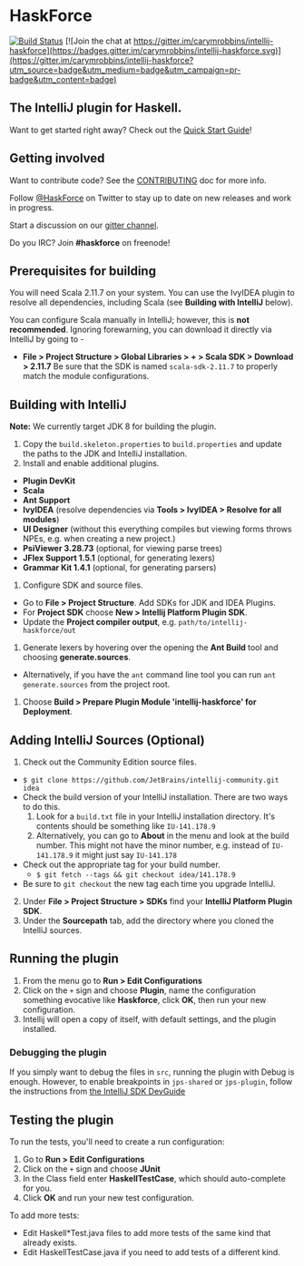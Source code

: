 # HaskForce

[![Build Status](https://travis-ci.org/carymrobbins/intellij-haskforce.svg?branch=master)](https://travis-ci.org/carymrobbins/intellij-haskforce)
[![Join the chat at https://gitter.im/carymrobbins/intellij-haskforce](https://badges.gitter.im/carymrobbins/intellij-haskforce.svg)](https://gitter.im/carymrobbins/intellij-haskforce?utm_source=badge&utm_medium=badge&utm_campaign=pr-badge&utm_content=badge)

## The IntelliJ plugin for Haskell.

Want to get started right away?  Check out the [Quick Start Guide](https://github.com/carymrobbins/intellij-haskforce/wiki/Quick-Start-Guide)!

## Getting involved

Want to contribute code?  See the [CONTRIBUTING](./CONTRIBUTING.md) doc for more info.

Follow [@HaskForce](https://twitter.com/haskforce) on Twitter to stay up to date
on new releases and work in progress.

Start a discussion on our [gitter channel](https://gitter.im/carymrobbins/intellij-haskforce).

Do you IRC?  Join **#haskforce** on freenode!

## Prerequisites for building

You will need Scala 2.11.7 on your system.  You can use the IvyIDEA plugin to resolve all dependencies,
including Scala (see **Building with IntelliJ** below).

You can configure Scala manually in IntelliJ; however, this is **not recommended**.
Ignoring forewarning, you can download it directly via IntelliJ by going to -
  * **File > Project Structure > Global Libraries > + > Scala SDK > Download > 2.11.7**
Be sure that the SDK is named `scala-sdk-2.11.7` to properly match the module configurations.

## Building with IntelliJ

**Note:** We currently target JDK 8 for building the plugin.

1. Copy the `build.skeleton.properties` to `build.properties` and update the paths to the JDK and IntelliJ installation.
1. Install and enable additional plugins.
  * **Plugin DevKit**
  * **Scala**
  * **Ant Support**
  * **IvyIDEA** (resolve dependencies via **Tools > IvyIDEA > Resolve for all modules**)
  * **UI Designer** (without this everything compiles but viewing forms throws NPEs, e.g. when creating a new project.)
  * **PsiViewer 3.28.73** (optional, for viewing parse trees)
  * **JFlex Support 1.5.1** (optional, for generating lexers)
  * **Grammar Kit 1.4.1** (optional, for generating parsers)
1. Configure SDK and source files.
  * Go to **File > Project Structure**.  Add SDKs for JDK and IDEA Plugins.
  * For **Project SDK** choose **New > Intellij Platform Plugin SDK**.
  * Update the **Project compiler output**, e.g. `path/to/intellij-haskforce/out`
1. Generate lexers by hovering over the opening the **Ant Build** tool and choosing **generate.sources**.
  * Alternatively, if you have the `ant` command line tool you can run `ant generate.sources` from the project root.
1. Choose **Build > Prepare Plugin Module 'intellij-haskforce' for Deployment**.

## Adding IntelliJ Sources (Optional)

1. Check out the Community Edition source files.
  * `$ git clone https://github.com/JetBrains/intellij-community.git idea`
  * Check the build version of your IntelliJ installation.  There are two ways to do this.
    1. Look for a `build.txt` file in your IntelliJ installation directory.
       It's contents should be something like `IU-141.178.9`
    1. Alternatively, you can go to **About** in the menu and look at the build number.  This might not have the minor
       number, e.g. instead of `IU-141.178.9` it might just say `IU-141.178`
  * Check out the appropriate tag for your build number.
    * `$ git fetch --tags && git checkout idea/141.178.9`
  * Be sure to `git checkout` the new tag each time you upgrade IntelliJ.
2. Under **File > Project Structure > SDKs** find your **IntelliJ Platform Plugin SDK**.
3. Under the **Sourcepath** tab, add the directory where you cloned the IntelliJ sources.

## Running the plugin

1. From the menu go to **Run > Edit Configurations**
1. Click on the `+` sign and choose **Plugin**, name the configuration something evocative like **Haskforce**, click **OK**, then run your new configuration.
1. Intellij will open a copy of itself, with default settings, and the plugin installed.

### Debugging the plugin

If you simply want to debug the files in `src`, running the plugin with Debug is enough. However, to enable breakpoints in `jps-shared` or `jps-plugin`, follow the instructions from [the IntelliJ SDK DevGuide](http://www.jetbrains.org/intellij/sdk/docs/reference_guide/frameworks_and_external_apis/external_builder_api.html#debugging-a-plugin-for-external-builder)


## Testing the plugin

To run the tests, you'll need to create a run configuration:

1. Go to **Run > Edit Configurations**
1. Click on the `+` sign and choose **JUnit**
1. In the Class field enter **HaskellTestCase**, which should auto-complete for you.
1. Click **OK** and run your new test configuration.


To add more tests:

* Edit Haskell\*Test.java files to add more tests of the same kind that already exists.
* Edit HaskellTestCase.java if you need to add tests of a different kind.

